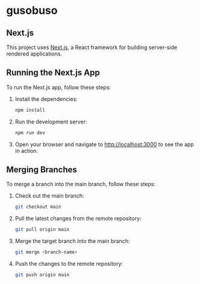 # gusobuso

## Next.js

This project uses [Next.js](https://nextjs.org/), a React framework for building server-side rendered applications.

## Running the Next.js App

To run the Next.js app, follow these steps:

1. Install the dependencies:
   ```bash
   npm install
   ```

2. Run the development server:
   ```bash
   npm run dev
   ```

3. Open your browser and navigate to [http://localhost:3000](http://localhost:3000) to see the app in action.

## Merging Branches

To merge a branch into the main branch, follow these steps:

1. Check out the main branch:
   ```bash
   git checkout main
   ```

2. Pull the latest changes from the remote repository:
   ```bash
   git pull origin main
   ```

3. Merge the target branch into the main branch:
   ```bash
   git merge <branch-name>
   ```

4. Push the changes to the remote repository:
   ```bash
   git push origin main
   ```
